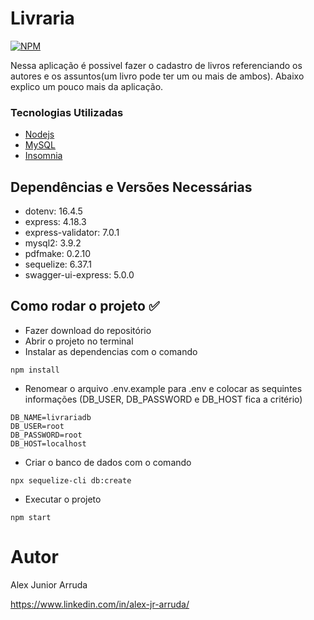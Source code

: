 # Livraria

[![NPM](https://img.shields.io/npm/l/react)](https://github.com/alexjuniorarruda/Accounts/blob/main/LICENSE)

 Nessa aplicação é possivel fazer o cadastro de livros referenciando os autores e os assuntos(um livro pode ter um ou mais de ambos). Abaixo explico um pouco mais da aplicação.

 ### Tecnologias Utilizadas
 
 * [Nodejs](https://nodejs.org/en)
 * [MySQL](https://www.mysql.com/)
 * [Insomnia](https://insomnia.rest/)

## Dependências e Versões Necessárias

 * dotenv: 16.4.5
 * express: 4.18.3
 * express-validator: 7.0.1
 * mysql2: 3.9.2
 * pdfmake: 0.2.10
 * sequelize: 6.37.1
 * swagger-ui-express: 5.0.0

## Como rodar o projeto ✅

- Fazer download do repositório
- Abrir o projeto no terminal
- Instalar as dependencias com o comando
  
```
npm install
```

- Renomear o arquivo .env.example para .env e colocar as sequintes informações (DB_USER, DB_PASSWORD e DB_HOST fica a critério)
  
```
DB_NAME=livrariadb
DB_USER=root
DB_PASSWORD=root
DB_HOST=localhost
```

- Criar o banco de dados com o comando
  
```
npx sequelize-cli db:create
```

- Executar o projeto
  
```
npm start
```

# Autor

Alex Junior Arruda

https://www.linkedin.com/in/alex-jr-arruda/
